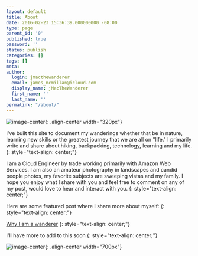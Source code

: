 ```yaml
---
layout: default
title: About
date: 2016-02-23 15:36:39.000000000 -08:00
type: page
parent_id: '0'
published: true
password: ''
status: publish
categories: []
tags: []
meta:
author:
  login: jmacthewanderer
  email: james_mcmillan@icloud.com
  display_name: jMacTheWanderer
  first_name: ''
  last_name: ''
permalink: "/about/"
---
```

![image-center](https://www.dropbox.com/s/czostzm4ynat7yf/_img_4490-e1554778837276.jpeg?raw=1){: .align-center width="320px"}

I've built this site to document my wanderings whether that be in nature, learning new skills or the greatest journey that we are all on "life." I primarily write and share about hiking, backpacking, technology, learning and my life.
{: style="text-align: center;"}

I am a Cloud Engineer by trade working primarily with Amazon Web Services. I am also an amateur photography in landscapes and candid people photos, my favorite subjects are sweeping vistas and my family. I hope you enjoy what I share with you and feel free to comment on any of my post, would love to hear and interact with you.
{: style="text-align: center;"}

Here are some featured post where I share more about myself:
{: style="text-align: center;"}

[Why I am a wanderer](/2019/04/08/why-i-am-a-wanderer/)
{: style="text-align: center;"}

I'll have more to add to this soon
{: style="text-align: center;"}

![image-center](https://www.dropbox.com/s/zjpmmax9nnil8ac/_013495F7-9885-4D8B-9558-DF78B6318A78.jpeg?raw=1){: .align-center width="700px"}

